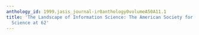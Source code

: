 ```yaml
---
anthology_id: 1999.jasis_journal-ir0anthology0volumeA50A11.1
title: 'The Landscape of Information Science: The American Society for Information
  Science at 62'
---
```

